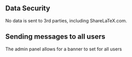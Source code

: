 ## Data Security
No data is sent to 3rd parties, including ShareLaTeX.com.

## Sending messages to all users
The admin panel allows for a banner to set for all users

